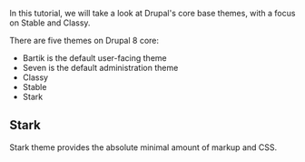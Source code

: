 In this tutorial, we will take a look at Drupal's core base themes, with a focus on Stable and Classy.

There are five themes on Drupal 8 core:

* Bartik is the default user-facing theme
* Seven is the default administration theme
* Classy
* Stable
* Stark

## Stark

Stark theme provides the absolute minimal amount of markup and CSS.




